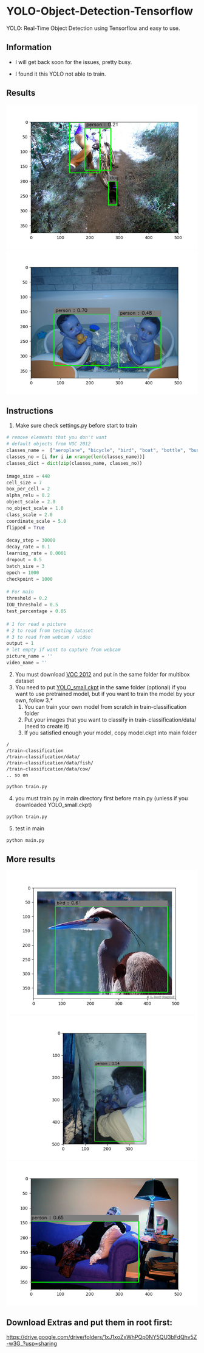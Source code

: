 # YOLO-Object-Detection-Tensorflow
YOLO: Real-Time Object Detection using Tensorflow and easy to use.

## Information

* I will get back soon for the issues, pretty busy.

* I found it this YOLO not able to train.

## Results

![alt text](output/000430.jpgoutput.png)
![alt text](output/000864.jpgoutput.png)

## Instructions

1. Make sure check settings.py before start to train
```python
# remove elements that you don't want
# default objects from VOC 2012
classes_name =  ["aeroplane", "bicycle", "bird", "boat", "bottle", "bus", "car", "cat", "chair", "cow", "diningtable", "dog", "horse", "motorbike", "person", "pottedplant", "sheep", "sofa", "train", "tvmonitor"]
classes_no = [i for i in xrange(len(classes_name))]
classes_dict = dict(zip(classes_name, classes_no))

image_size = 448
cell_size = 7
box_per_cell = 2
alpha_relu = 0.2
object_scale = 2.0
no_object_scale = 1.0
class_scale = 2.0
coordinate_scale = 5.0
flipped = True

decay_step = 30000
decay_rate = 0.1
learning_rate = 0.0001
dropout = 0.5
batch_size = 3
epoch = 1000
checkpoint = 1000

# For main
threshold = 0.2
IOU_threshold = 0.5
test_percentage = 0.05

# 1 for read a picture
# 2 to read from testing dataset
# 3 to read from webcam / video
output = 1
# let empty if want to capture from webcam
picture_name = ''
video_name = ''
```

2. You must download [VOC 2012](http://host.robots.ox.ac.uk/pascal/VOC/voc2012/VOCtrainval_11-May-2012.tar) and put in the same folder for multibox dataset
3. You need to put [YOLO_small.ckpt](https://drive.google.com/open?id=0BxQQlrLbdunWSTZjaHVwUVVOUXM) in the same folder (optional) if you want to use pretrained model, but if you want to train the model by your own, follow 3.*
    1. You can train your own model from scratch in train-classification folder
    2. Put your images that you want to classify in train-classification/data/ (need to create it)
    3. If you satisfied enough your model, copy model.ckpt into main folder
```
/
/train-classification
/train-classification/data/
/train-classification/data/fish/
/train-classification/data/cow/
.. so on
```

```bash
python train.py
```
    
4. you must train.py in main directory first before main.py (unless if you downloaded YOLO_small.ckpt)
```bash
python train.py
```
5. test in main
```bash
python main.py
```

## More results

![alt text](output/001432.jpgoutput.png)
![alt text](output/003065.jpgoutput.png)
![alt text](output/003785.jpgoutput.png)

## Download Extras and put them in root first:

https://drive.google.com/drive/folders/1xJ1xoZxWhPQp0NY5QU3bFdQhv5Z-w3G_?usp=sharing
